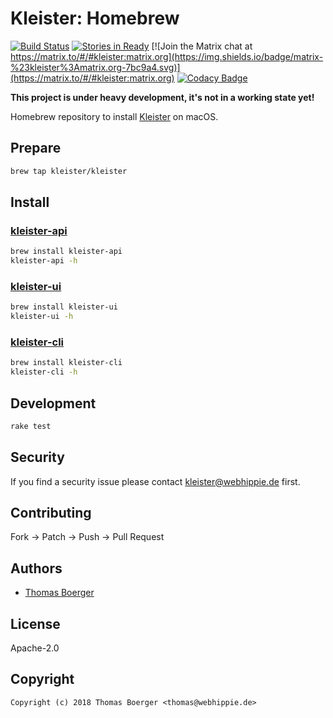 # Kleister: Homebrew

[![Build Status](http://drone.kleister.tech/api/badges/kleister/homebrew-kleister/status.svg)](http://drone.kleister.tech/kleister/homebrew-kleister)
[![Stories in Ready](https://badge.waffle.io/kleister/kleister-api.svg?label=ready&title=Ready)](http://waffle.io/kleister/kleister-api)
[![Join the Matrix chat at https://matrix.to/#/#kleister:matrix.org](https://img.shields.io/badge/matrix-%23kleister%3Amatrix.org-7bc9a4.svg)](https://matrix.to/#/#kleister:matrix.org)
[![Codacy Badge](https://api.codacy.com/project/badge/Grade/2f2715f6b21d4203843e63fac80a442a)](https://www.codacy.com/app/kleister/homebrew-kleister?utm_source=github.com&amp;utm_medium=referral&amp;utm_content=kleister/homebrew-kleister&amp;utm_campaign=Badge_Grade)

**This project is under heavy development, it's not in a working state yet!**

Homebrew repository to install [Kleister](https://kleister.tech) on macOS.


## Prepare

```bash
brew tap kleister/kleister
```


## Install

### [kleister-api](https://github.com/kleister/kleister-api)

```bash
brew install kleister-api
kleister-api -h
```

### [kleister-ui](https://github.com/kleister/kleister-ui)

```bash
brew install kleister-ui
kleister-ui -h
```

### [kleister-cli](https://github.com/kleister/kleister-cli)

```bash
brew install kleister-cli
kleister-cli -h
```


## Development

```bash
rake test
```


## Security

If you find a security issue please contact kleister@webhippie.de first.


## Contributing

Fork -> Patch -> Push -> Pull Request


## Authors

* [Thomas Boerger](https://github.com/tboerger)


## License

Apache-2.0


## Copyright

```
Copyright (c) 2018 Thomas Boerger <thomas@webhippie.de>
```
